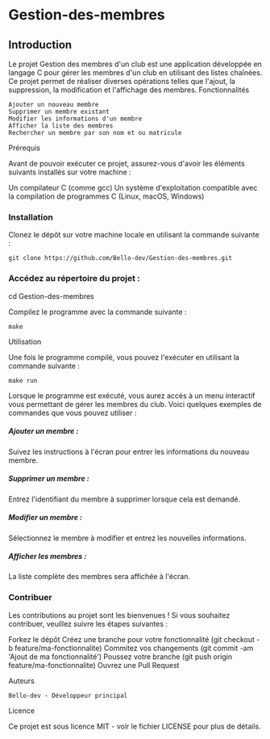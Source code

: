 # Gestion-des-membres
## Introduction

Le projet Gestion des membres d'un club est une application développée en langage C pour gérer les membres d'un club en utilisant des listes chaînées. Ce projet permet de réaliser diverses opérations telles que l'ajout, la suppression, la modification et l'affichage des membres.
Fonctionnalités

    Ajouter un nouveau membre
    Supprimer un membre existant
    Modifier les informations d'un membre
    Afficher la liste des membres
    Rechercher un membre par son nom et ou matricule

Prérequis

Avant de pouvoir exécuter ce projet, assurez-vous d'avoir les éléments suivants installés sur votre machine :

  Un compilateur C (comme gcc)
  Un système d'exploitation compatible avec la compilation de programmes C (Linux, macOS, Windows)

### Installation

  Clonez le dépôt sur votre machine locale en utilisant la commande suivante :

    git clone https://github.com/Bello-dev/Gestion-des-membres.git

### Accédez au répertoire du projet :

cd Gestion-des-membres

Compilez le programme avec la commande suivante :

    make

Utilisation

Une fois le programme compilé, vous pouvez l'exécuter en utilisant la commande suivante :

    make run

Lorsque le programme est exécuté, vous aurez accès à un menu interactif vous permettant de gérer les membres du club. Voici quelques exemples de commandes que vous pouvez utiliser :

  ##### Ajouter un membre :
  Suivez les instructions à l'écran pour entrer les informations du nouveau membre.

  ##### Supprimer un membre :
  Entrez l'identifiant du membre à supprimer lorsque cela est demandé.

  ##### Modifier un membre :
  Sélectionnez le membre à modifier et entrez les nouvelles informations.

  ##### Afficher les membres :
  La liste complète des membres sera affichée à l'écran.

### Contribuer

Les contributions au projet sont les bienvenues ! Si vous souhaitez contribuer, veuillez suivre les étapes suivantes :

  Forkez le dépôt
    Créez une branche pour votre fonctionnalité (git checkout -b feature/ma-fonctionnalite)
    Commitez vos changements (git commit -am 'Ajout de ma fonctionnalité')
    Poussez votre branche (git push origin feature/ma-fonctionnalite)
    Ouvrez une Pull Request

Auteurs

    Bello-dev - Développeur principal

Licence

Ce projet est sous licence MIT - voir le fichier LICENSE pour plus de détails.

